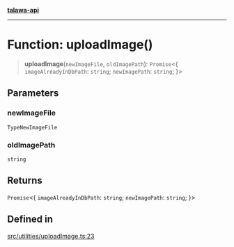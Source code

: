 [**talawa-api**](../../../README.md)

***

# Function: uploadImage()

> **uploadImage**(`newImageFile`, `oldImagePath`): `Promise`\<\{ `imageAlreadyInDbPath`: `string`; `newImagePath`: `string`; \}\>

## Parameters

### newImageFile

`TypeNewImageFile`

### oldImagePath

`string`

## Returns

`Promise`\<\{ `imageAlreadyInDbPath`: `string`; `newImagePath`: `string`; \}\>

## Defined in

[src/utilities/uploadImage.ts:23](https://github.com/Suyash878/talawa-api/blob/f376d03c37e9acd046e7cc983947432c95f74442/src/utilities/uploadImage.ts#L23)
